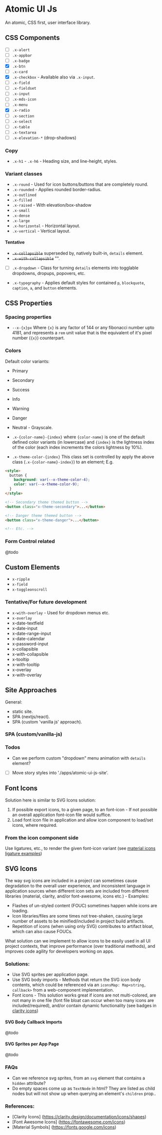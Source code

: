 # Atomic UI Js

An atomic, CSS first, user interface library.

## CSS Components

- [ ] `.x-alert`
- [ ] `.x-appbar`
- [ ] `.x-badge`
- [x] `.x-btn`
- [ ] `.x-card`
- [x] `.x-checkbox` - Available also via `.x-input`.
- [ ] `.x-field`
- [ ] `.x-fieldset`
- [ ] `.x-input`
- [ ] `.x-mds-icon`
- [ ] `.x-menu`
- [x] `.x-radio`
- [ ] `.x-section`
- [ ] `.x-select`
- [ ] `.x-table`
- [ ] `.x-textarea`
- [ ] `.x-elevation-*` (drop-shadows)

### Copy

- `.x-h1` - `.x-h6` - Heading size, and line-height, styles.

### Variant classes

- `.x-round` - Used for icon buttons/buttons that are completely round.
- `.x-rounded` - Applies rounded border-radius.
- `.x-outlined`
- `.x-filled`
- `.x-raised` - With elevation/box-shadow
- `.x-small`
- `.x-dense`
- `.x-large`
- `.x-horizontal` - Horizontal layout.
- `.x-vertical` - Vertical layout.

#### Tentative

- ~~`.x-collapsible`~~ superseded by, natively built-in, `details` element.
- ~~`.x-with-collapsible`~~ "".
- [ ] `.x-dropdown` - Class for turning `details` elements into togglable dropdowns, dropups, popovers, etc.
- `.x-typography` - Applies default styles for contained `p`, `blockquote`, `caption`, `a`, and `button` elements.

## CSS Properties

### Spacing properties

- `--x-{x}px` Where `{x}` is any factor of 144 or any fibonacci number upto 4181, and represents a `rem` unit value that is the equivalent of it's pixel number (`{x}`) counterpart.

### Colors

Default color variants:

- Primary
- Secondary
- Success
- Info
- Warning
- Danger
- Neutral - Grayscale.

- `.x-{color-name}-{index}` where `{color-name}` is one of the default defined color variants (in lowercase) and `{index}` is the lightness index of the color (each index increments the colors lightness by 10%). 

- `.x-theme-color-{index}` This class set is controlled by apply the above class (`.x-{color-name}-index}`) to an element;  E.g.
```html
<style>
  button {
    background: var(--x-theme-color-4);
    color: var(--x-theme-color-9);
  }
</style>

<!-- Secondary theme themed button -->
<button class="x-theme-secondary">...</button>

<!-- Danger theme themed button -->
<button class="x-theme-danger">...</button>

<!-- Etc. -->
```

### Form Control related

@todo

## Custom Elements

- `x-ripple`
- `x-field`
- `x-toggleonscroll`

### Tentative/For future development

- `x-with-overlay` - Used for dropdown menus etc.
- `x-overlay`
- x-date-textfield
- x-date-input
- x-date-range-input
- x-date-calendar
- x-password-input
- x-collapsible
- x-with-collapsible
- x-tooltip
- x-with-tooltip
- x-overlay
- x-with-overlay

## Site Approaches

General:

- static site.
- SPA (nextjs/react).
- SPA (custom 'vanilla js' approach).

### SPA (custom/vanilla-js)

### Todos

- Can we perform custom "dropdown" menu animation with `details` element?
- [ ] Move story styles into './apps/atomic-ui-js-site'.

## Font Icons

Solution here is similar to SVG Icons solution:

1.  If possible export icons, to a given page, to an font-icon - If not possible an overall application font-icon file would suffice.
2.  Load font icon file in application and allow icon component to load/set icons, where required.

### From the icon component side

Use ligatures, etc., to render the given font-icon variant (see [material icons ligature examples](https://developers.google.com/fonts/docs/material_icons))

## SVG Icons

The way svg icons are included in a project can sometimes cause degradation to the overall user experience, and inconsistent language in application sources when different icon sets are included from different libraries (material, clarity, and/or font-awesome, icons etc.) - Examples:

- Flashes of un-styled content (FOUC) sometimes happen while icons are loading.
- Icon libraries/files are some times not tree-shaken, causing large number of assets to be minified/included in project build artifacts.
- Repetition of icons (when using only SVG) contributes to artifact bloat, which can also cause FOUCs.

What solution can we implement to allow icons to be easily used in all UI project contexts, that improve performance (over traditional methods), and improves code agility for developers working on apps.

### Solutions:

- Use SVG sprites per application page.
- Use SVG body imports - Methods that return the SVG icon body contents, which could be referenced via an `iconsMap: Map<string, callback>` from a web-component implementation.
- Font icons - This solution works great if icons are not multi-colored, are not many in one file (font file bloat can occur when too many icons are included/required), and/or contain dynamic functionality (see badges in [clarity icons](https://clarity.design/documentation/icons)) 

#### SVG Body Callback Imports

@todo

#### SVG Sprites per App Page

@todo

### FAQs

- Can we reference svg sprites, from an `svg` element that contains a `hidden` attribute?  
- Do empty spaces come up as `TextNode` in html? They are listed as child nodes but will not show up when querying an element's `children` prop.. 

### References:

- [Clarity Icons] (https://clarity.design/documentation/icons/shapes)
- [Font Awesome Icons] (https://fontawesome.com/icons)
- [Material Symbols] (https://fonts.google.com/icons)

